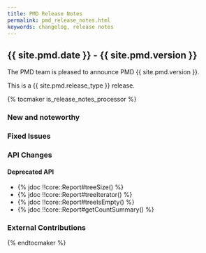 ```yaml
---
title: PMD Release Notes
permalink: pmd_release_notes.html
keywords: changelog, release notes
---
```


## {{ site.pmd.date }} - {{ site.pmd.version }}

The PMD team is pleased to announce PMD {{ site.pmd.version }}.

This is a {{ site.pmd.release_type }} release.

{% tocmaker is_release_notes_processor %}

### New and noteworthy

### Fixed Issues

### API Changes

#### Deprecated API

- {% jdoc !!core::Report#treeSize() %}
- {% jdoc !!core::Report#treeIterator() %}
- {% jdoc !!core::Report#treeIsEmpty() %}
- {% jdoc !!core::Report#getCountSummary() %}

### External Contributions

{% endtocmaker %}

